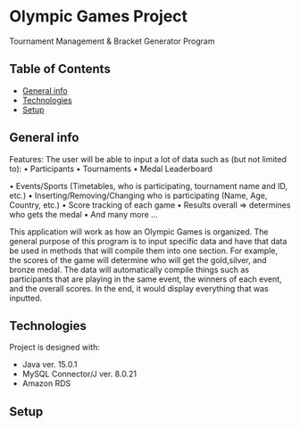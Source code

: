 
# Olympic Games Project
Tournament Management & Bracket Generator Program

## Table of Contents
* [General info](#general-info)
* [Technologies](#technologies)
* [Setup](#setup)

## General info
Features: The user will be able to input a lot of data such as (but not limited to): 
•	Participants
•	Tournaments
•	Medal Leaderboard

•	Events/Sports (Timetables, who is participating, tournament name and ID, etc.)
•	Inserting/Removing/Changing who is participating (Name, Age, Country, etc.)
•	Score tracking of each game
•	Results overall => determines who gets the medal
•	And many more ...

This application will work as how an Olympic Games is organized. The general purpose of this program is to input specific data and have that data be used in methods that will compile them into one section. For example, 
the scores of the game will determine who will get the gold,silver, and 
bronze medal. The data will automatically compile things such as 
participants that are playing in the same event, the winners of each event, 
and the overall scores. In the end, it would display everything that was inputted. 

## Technologies
Project is designed with:
* Java ver. 15.0.1
* MySQL Connector/J ver. 8.0.21
* Amazon RDS

## Setup
